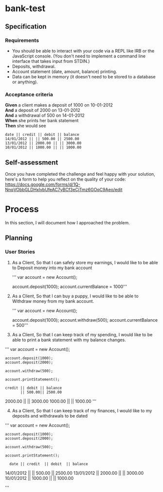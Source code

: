 # bank-test

## Specification

### Requirements

* You should be able to interact with your code via a REPL like IRB or the JavaScript console.  (You don't need to implement a command line interface that takes input from STDIN.)
* Deposits, withdrawal.
* Account statement (date, amount, balance) printing.
* Data can be kept in memory (it doesn't need to be stored to a database or anything).

### Acceptance criteria

**Given** a client makes a deposit of 1000 on 10-01-2012  
**And** a deposit of 2000 on 13-01-2012  
**And** a withdrawal of 500 on 14-01-2012  
**When** she prints her bank statement  
**Then** she would see

```
date || credit || debit || balance
14/01/2012 || || 500.00 || 2500.00
13/01/2012 || 2000.00 || || 3000.00
10/01/2012 || 1000.00 || || 1000.00
```

## Self-assessment

Once you have completed the challenge and feel happy with your solution, here's a form to help you reflect on the quality of your code: https://docs.google.com/forms/d/1Q-NnqVObbGLDHxlvbUfeAC7yBCf3eCjTmz6GOqC9Aeo/edit

# Process

In this section, I will document how I approached the problem.

## Planning

### User Stories

1. As a Client, So that I can safely store my earnings, I would like to be able to Deposit money into my bank account

    ''' var account = new Account();

    account.deposit(1000); 
    account.currentBalance = 1000'''

2. As a Client, So that I can buy a puppy, I would like to be able to Withdraw money from my bank account.

    ''' var account = new Account();

    account.deposit(1000); 
    account.withdraw(500); 
    account.currentBalance = 500'''


3. As a Client, So that I can keep track of my spending, I would like to be able to print a bank statement with my balance changes. 

''' var account = new Account();

    account.deposit(1000);
    account.deposit(2000);

    account.withdraw(500); 

    account.printStatement();

    credit || debit || balance
           || 500.00|| 2500.00
   2000.00 ||       || 3000.00
   1000.00 ||       || 1000.00
 '''


4. As a Client, So that I can keep track of my finances, I would like to my deposits and withdrawals to be dated

''' var account = new Account();

    account.deposit(1000);
    account.deposit(2000);

    account.withdraw(500); 

    account.printStatement();

      date || credit  || debit  || balance
14/01/2012 ||         || 500.00 || 2500.00
13/01/2012 || 2000.00 ||        || 3000.00
10/01/2012 || 1000.00 ||        || 1000.00

'''
